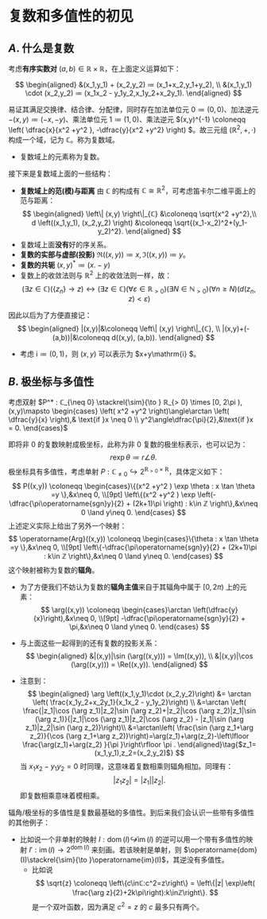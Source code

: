 # 复数和多值性的初见

<!-- Complex numbers and the first encounter to **multi-valued** property. -->

## $A.$ 什么是复数

考虑**有序实数对** $(a,b) \in ℝ \times ℝ$，在上面定义运算如下：

$$
    \begin{aligned}
    &(x_1,y_1) + (x_2,y_2) ≔ (x_1+x_2,y_1+y_2), \\
    &(x_1,y_1) \cdot (x_2,y_2) ≔ (x_1x_2 - y_1y_2,x_1y_2+x_2y_1).
    \end{aligned}
$$

易证其满足交换律、结合律、分配律，同时存在加法单位元 $0\coloneqq (0,0)$、加法逆元 $-(x,y) \coloneqq (-x,-y)$、乘法单位元 $1\coloneqq (1,0)$、乘法逆元 $(x,y)^{-1} \coloneqq \left( \dfrac{x}{x^2 +y^2 }, -\dfrac{y}{x^2 +y^2} \right) $。故三元组 $(ℝ^2, +, \cdot)$ 构成一个域，记为 $ℂ$。称为复数域。

- 复数域上的元素称为复数。

接下来是复数域上面的一些结构：

- **复数域上的范(模)与距离**  由 $ℂ$ 的构成有 $ℂ ≅ ℝ^2$，可考虑笛卡尔二维平面上的范与距离：
$$
\begin{aligned}
\left\| (x,y) \right\|_{ℂ} &\coloneqq \sqrt{x^2 +y^2},\\
d \left((x_1,y_1), (x_2,y_2) \right) &\coloneqq \sqrt{(x_1-x_2)^2+(y_1-y_2)^2}.
\end{aligned}
$$
- 复数域上面**没有**好的序关系。
- **复数的实部与虚部(投影)** $\Re((x,y))\coloneqq x,\Im((x,y))\coloneqq y$。
- **复数的共轭** $(x,y)^*\coloneqq (x.-y)$
- 复数上的收敛法则与 $ℝ^2$ 上的收敛法则一样，故：
$$
(\exists z\in ℂ)(\left\{ z_n \right\} \to z)↔(\exists z\in ℂ)(\forall ɛ\in ℝ_{>0})(\exists N\in ℕ_{>0})(\forall n\geqslant N)(d \left(z_n,z \right)<ɛ)
$$

因此以后为了方便直接记：
$$
\begin{aligned}
|(x,y)|&\coloneqq \left\| (x,y) \right\|_{ℂ}, \\
|(x,y)+(-(a,b))|&\coloneqq d((x,y), (a,b)).
\end{aligned}
$$

- 考虑 $\mathrm{i} \coloneqq (0,1)$，则 $(x,y)$ 可以表示为 $x+y\mathrm{i} $。
## $B.$ 极坐标与多值性

考虑双射 $P^* : ℂ_{\neq 0} \stackrel{\sim}{\to } ℝ_{> 0} \times [0, 2\pi ), (x,y)\mapsto \begin{cases} \left( x^2 +y^2 \right)\angle\arctan   \left( \dfrac{y}{x} \right),& \text{if }x \neq 0 \\ y^2\angle\dfrac{\pi}{2},&\text{if }x = 0. \end{cases}$

即将非 $0$ 的复数映射成极坐标，此称为非 $0$ 复数的极坐标表示，也可以记为：
$$
r \exp \theta \coloneqq r\angle\theta.
$$
极坐标具有多值性，考虑单射 $P: ℂ_{\neq 0}↪ 2^{ℝ_{>  0} \times ℝ}$，具体定义如下：
$$
P((x,y)) \coloneqq \begin{cases}\{(x^2 +y^2 ) \exp \theta : x \tan \theta =y \},&x\neq 0, \\[9pt]
\left\{(x^2 +y^2 ) \exp \left(-\dfrac{\pi\operatorname{sgn}y}{2} + (2k+1)\pi \right) : k\in ℤ \right\},&x\neq 0  \land y\neq 0.
\end{cases}
$$
上述定义实际上给出了另外一个映射：
$$
\operatorname{Arg}((x,y)) \coloneqq \begin{cases}\{\theta : x \tan \theta =y \},&x\neq 0, \\[9pt]
\left\{-\dfrac{\pi\operatorname{sgn}y}{2} + (2k+1)\pi : k\in ℤ \right\},&x\neq 0  \land y\neq 0.
\end{cases}
$$
这个映射被称为复数的**辐角**。
- 为了方便我们不妨认为复数的**辐角主值**来自于其辐角中属于 $[0,2\pi )$ 上的元素：
$$
\arg((x,y)) \coloneqq \begin{cases}\arctan \left(\dfrac{y}{x}\right),&x\neq 0, \\[9pt]
-\dfrac{\pi\operatorname{sgn}y}{2} + \pi,&x\neq 0  \land y\neq 0.
\end{cases}
$$
- 与上面这些一起得到的还有复数的投影关系：
$$
\begin{aligned}
&|(x,y)|\sin (\arg((x,y))) = \Im((x,y)), \\ 
&|(x,y)|\cos (\arg((x,y))) = \Re((x,y)).
\end{aligned}
$$

- 注意到：
$$
\begin{aligned}
\arg \left((x_1,y_1)\cdot (x_2,y_2)\right) &= \arctan \left( \frac{x_1y_2+x_2y_1}{x_1x_2 - y_1y_2}\right)  \\ 
&=\arctan \left( \frac{|z_1|\cos (\arg z_1)|z_2|\sin (\arg z_2)+|z_2|\cos (\arg z_2)|z_1|\sin (\arg z_1)}{|z_1|\cos (\arg z_1)|z_2|\cos (\arg z_2) - |z_1|\sin (\arg z_1)|z_2|\sin (\arg z_2)}\right)\\
&=\arctan\left( \frac{\sin (\arg z_1+\arg z_2)}{\cos (\arg z_1+\arg z_2)}\right)=\arg(z_1)+\arg(z_2)-\left\lfloor \frac{\arg(z_1)+\arg(z_2) }{\pi }\right\rfloor \pi .
\end{aligned}\tag{$z_1=(x_1,y_1),z_2=(x_2,y_2)$}
$$
当 $x_1x_2 - y_1y_2 = 0$ 时同理，这意味着复数相乘则辐角相加。同理有：
$$
|z_1z_2| = |z_1||z_2|.
$$
即复数相乘意味着模相乘。

辐角/极坐标的多值性是复数最基础的多值性。到后来我们会认识一些带有多值性的其他例子：
- 比如说一个非单射的映射 $I:\operatorname{dom}(I)\not↪\operatorname{im}(I)$ 的逆可以用一个带有多值性的映射 $I':\operatorname{im}(I) \to 2^{\operatorname{dom}(I)}$ 来刻画。若该映射是单射，则 $\operatorname{dom}(I)\stackrel{\sim}{\to }\operatorname{im}(I)$，其逆没有多值性。
    - 比如说 
    $$
    \sqrt{z} \coloneqq \left\{c\inℂ:c^2=z\right\} = \left\{|z| \exp\left( \frac{\arg z}{2}+2k\pi\right):k\inℤ\right\}.
    $$
    是一个双叶函数，因为满足 $c^2=z$ 的 $c$ 最多只有两个。